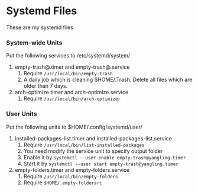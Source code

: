# Systemd Files

These are my systemd files

### System-wide Units

Put the following services to /etc/systemd/system/

1. empty-trash@.timer and empty-trash@.service
    1. Require `/usr/local/bin/empty-trash`
    2. A daily job which is cleaning $HOME/.Trash. Delete all files which are older than 7 days.
2. arch-optimize.timer and arch-optimize.service
    1. Require `/usr/local/bin/arch-optimizer`

### User Units

Put the following units to $HOME/.config/systemd/user/

1. installed-packages-list.timer and installed-packages-list.service
    1. Require `/usr/local/bin/list-installed-packages`
    2. You need modify the service unit to specify output folder
    3. Enable it by `systemctl --user enable empty-trash@yangling.timer`
    4. Start it by `systemctl --user start empty-trash@yangling.timer`
2. empty-folders.timer and empty-folders.service
    1. Require `/usr/local/bin/empty-folders`
    2. Require `$HOME/.empty-foldersrc`

